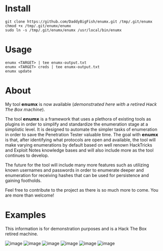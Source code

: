 # Install
```
git clone https://github.com/DaddyBigFish/enumx.git /tmp/.git/enumx
chmod +x /tmp/.git/enumx/enumx
sudo ln -s /tmp/.git/enumx/enumx /usr/local/bin/enumx
```
# Usage
```
enumx <TARGET> | tee enumx-output.txt
enumx <TARGET> creds | tee enumx-output.txt
enumx update
```
# About
My tool 𝗲𝗻𝘂𝗺𝘅 is now available (𝘥𝘦𝘮𝘰𝘯𝘴𝘵𝘳𝘢𝘵𝘦𝘥 𝘩𝘦𝘳𝘦 𝘸𝘪𝘵𝘩 𝘢 𝘳𝘦𝘵𝘪𝘳𝘦𝘥 𝘏𝘢𝘤𝘬 𝘛𝘩𝘦 𝘉𝘰𝘹 𝘮𝘢𝘤𝘩𝘪𝘯𝘦).

The tool 𝗲𝗻𝘂𝗺𝘅 is a framework that uses a plethora of existing tools as plugins in order to simplify and standardize the enumeration stage at a simplistic level. It is designed to automate the simpler tasks of enumeration in order to save the Penetration Tester valuable time. The goal with 𝗲𝗻𝘂𝗺𝘅 is that, after identifying what protocols are open and available, the tool will make varying enumerations by default based on well renown HackTricks and Exploit Notes knowledge bases and will also include more as the tool continues to develop.

The future for the tool will include many more features such as utilizing known usernames and passwords in order to enumerate deeper and enumeration for receiving hashes that can be used for persistence and gaining footholds.

Feel free to contribute to the project as there is so much more to come. You are more than welcome!

# Examples
This information is for demonstration purposes and is a Hack The Box retired machine.

![image](https://github.com/user-attachments/assets/5bb095ca-35ff-4496-9de7-632a8b0d335d)
![image](https://github.com/user-attachments/assets/e43c34b9-7ccb-476c-be75-4244659fefc4)
![image](https://github.com/user-attachments/assets/9eec73a4-141d-454b-ab2e-139dd5ded762)
![image](https://github.com/user-attachments/assets/327ef258-869b-4d3d-8649-a85260a0eb77)
![image](https://github.com/user-attachments/assets/94526baf-9c6d-41b4-874f-40dcb7f13584)
![image](https://github.com/user-attachments/assets/7b52df8f-6e24-40d5-9693-5c5975d17514)



